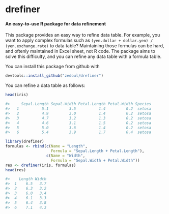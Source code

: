 drefiner
==============================================================================

#### An easy-to-use R package for data refinement

This package provides an easy way to refine data table.
For example, you want to apply complex formulas such as
``(yen.dollar + dollar.yen) / (yen.exchange.rate)``
to data table?
Maintaining those formulas can be hard, and oftenly maintained in Excel sheet,
not R code. The package aims to solve this difficulty, and you can refine any
data table with a formula table.

You can install this package from github with

  ```r
  devtools::install_github("zedoul/drefiner")
  ```

You can refine a data table as follows:

  ```r
  head(iris)

  #>     Sepal.Length Sepal.Width Petal.Length Petal.Width Species
  #>   1          5.1         3.5          1.4         0.2  setosa
  #>   2          4.9         3.0          1.4         0.2  setosa
  #>   3          4.7         3.2          1.3         0.2  setosa
  #>   4          4.6         3.1          1.5         0.2  setosa
  #>   5          5.0         3.6          1.4         0.2  setosa
  #>   6          5.4         3.9          1.7         0.4  setosa

  library(drefiner)
  formulas <- rbind(c(Name = "Length",
                      Formula = "Sepal.Length + Petal.Length"),
                    c(Name = "Width",
                      Formula = "Sepal.Width + Petal.Width"))
  res <- drefiner(iris, formulas)
  head(res)

  #>    Length Width
  #>  1    6.5   3.7
  #>  2    6.3   3.2
  #>  3    6.0   3.4
  #>  4    6.1   3.3
  #>  5    6.4   3.8
  #>  6    7.1   4.3
  ```
